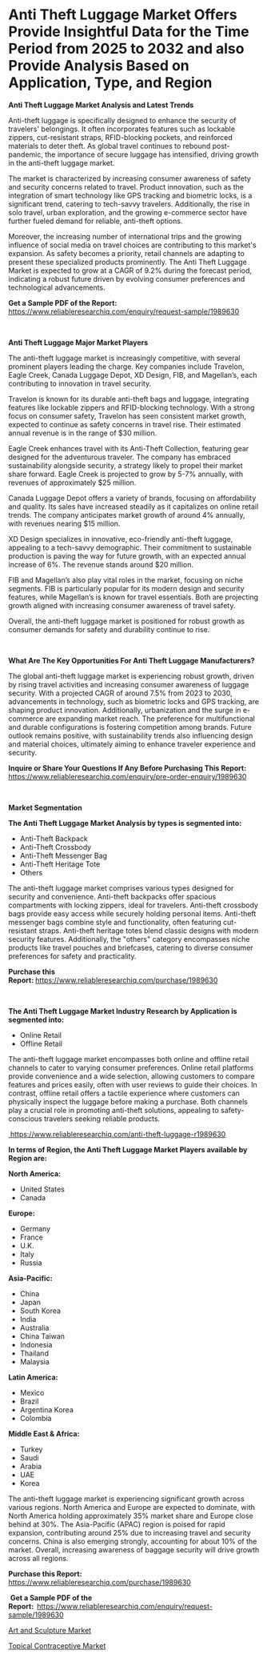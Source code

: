 <p><h1>Anti Theft Luggage Market Offers Provide Insightful Data for the Time Period from 2025 to 2032 and also Provide Analysis Based on Application, Type, and Region</h1></p><p><strong>Anti Theft Luggage Market Analysis and Latest Trends</strong></p>
<p><p>Anti-theft luggage is specifically designed to enhance the security of travelers' belongings. It often incorporates features such as lockable zippers, cut-resistant straps, RFID-blocking pockets, and reinforced materials to deter theft. As global travel continues to rebound post-pandemic, the importance of secure luggage has intensified, driving growth in the anti-theft luggage market.</p><p>The market is characterized by increasing consumer awareness of safety and security concerns related to travel. Product innovation, such as the integration of smart technology like GPS tracking and biometric locks, is a significant trend, catering to tech-savvy travelers. Additionally, the rise in solo travel, urban exploration, and the growing e-commerce sector have further fueled demand for reliable, anti-theft options.</p><p>Moreover, the increasing number of international trips and the growing influence of social media on travel choices are contributing to this market's expansion. As safety becomes a priority, retail channels are adapting to present these specialized products prominently. The Anti Theft Luggage Market is expected to grow at a CAGR of 9.2% during the forecast period, indicating a robust future driven by evolving consumer preferences and technological advancements.</p></p>
<p><strong>Get a Sample PDF of the Report:&nbsp;</strong> <a href="https://www.reliableresearchiq.com/enquiry/request-sample/1989630?utm_campaign=1087&utm_medium=2&utm_source=Github&utm_content=ia&utm_term=08022025&utm_id=anti-theft-luggage">https://www.reliableresearchiq.com/enquiry/request-sample/1989630</a></p>
<p>&nbsp;</p>
<p><strong>Anti Theft Luggage Major Market Players</strong></p>
<p><p>The anti-theft luggage market is increasingly competitive, with several prominent players leading the charge. Key companies include Travelon, Eagle Creek, Canada Luggage Depot, XD Design, FIB, and Magellan’s, each contributing to innovation in travel security.</p><p>Travelon is known for its durable anti-theft bags and luggage, integrating features like lockable zippers and RFID-blocking technology. With a strong focus on consumer safety, Travelon has seen consistent market growth, expected to continue as safety concerns in travel rise. Their estimated annual revenue is in the range of $30 million.</p><p>Eagle Creek enhances travel with its Anti-Theft Collection, featuring gear designed for the adventurous traveler. The company has embraced sustainability alongside security, a strategy likely to propel their market share forward. Eagle Creek is projected to grow by 5-7% annually, with revenues of approximately $25 million.</p><p>Canada Luggage Depot offers a variety of brands, focusing on affordability and quality. Its sales have increased steadily as it capitalizes on online retail trends. The company anticipates market growth of around 4% annually, with revenues nearing $15 million.</p><p>XD Design specializes in innovative, eco-friendly anti-theft luggage, appealing to a tech-savvy demographic. Their commitment to sustainable production is paving the way for future growth, with an expected annual increase of 6%. The revenue stands around $20 million.</p><p>FIB and Magellan’s also play vital roles in the market, focusing on niche segments. FIB is particularly popular for its modern design and security features, while Magellan’s is known for travel essentials. Both are projecting growth aligned with increasing consumer awareness of travel safety.</p><p>Overall, the anti-theft luggage market is positioned for robust growth as consumer demands for safety and durability continue to rise.</p></p>
<p>&nbsp;</p>
<p><strong>What Are The Key Opportunities For Anti Theft Luggage Manufacturers?</strong></p>
<p><p>The global anti-theft luggage market is experiencing robust growth, driven by rising travel activities and increasing consumer awareness of luggage security. With a projected CAGR of around 7.5% from 2023 to 2030, advancements in technology, such as biometric locks and GPS tracking, are shaping product innovation. Additionally, urbanization and the surge in e-commerce are expanding market reach. The preference for multifunctional and durable configurations is fostering competition among brands. Future outlook remains positive, with sustainability trends also influencing design and material choices, ultimately aiming to enhance traveler experience and security.</p></p>
<p><strong>Inquire or Share Your Questions If Any Before Purchasing This Report:</strong> <a href="https://www.reliableresearchiq.com/enquiry/pre-order-enquiry/1989630?utm_campaign=1087&utm_medium=2&utm_source=Github&utm_content=ia&utm_term=08022025&utm_id=anti-theft-luggage">https://www.reliableresearchiq.com/enquiry/pre-order-enquiry/1989630</a></p>
<p>&nbsp;</p>
<p><strong>Market Segmentation</strong></p>
<p><strong>The Anti Theft Luggage Market Analysis by types is segmented into:</strong></p>
<p><ul><li>Anti-Theft Backpack</li><li>Anti-Theft Crossbody</li><li>Anti-Theft Messenger Bag</li><li>Anti-Theft Heritage Tote</li><li>Others</li></ul></p>
<p><p>The anti-theft luggage market comprises various types designed for security and convenience. Anti-theft backpacks offer spacious compartments with locking zippers, ideal for travelers. Anti-theft crossbody bags provide easy access while securely holding personal items. Anti-theft messenger bags combine style and functionality, often featuring cut-resistant straps. Anti-theft heritage totes blend classic designs with modern security features. Additionally, the "others" category encompasses niche products like travel pouches and briefcases, catering to diverse consumer preferences for safety and practicality.</p></p>
<p><strong>Purchase this Report:&nbsp;</strong><a href="https://www.reliableresearchiq.com/purchase/1989630?utm_campaign=1087&utm_medium=2&utm_source=Github&utm_content=ia&utm_term=08022025&utm_id=anti-theft-luggage">https://www.reliableresearchiq.com/purchase/1989630</a></p>
<p>&nbsp;</p>
<p><strong>The Anti Theft Luggage Market Industry Research by Application is segmented into:</strong></p>
<p><ul><li>Online Retail</li><li>Offline Retail</li></ul></p>
<p><p>The anti-theft luggage market encompasses both online and offline retail channels to cater to varying consumer preferences. Online retail platforms provide convenience and a wide selection, allowing customers to compare features and prices easily, often with user reviews to guide their choices. In contrast, offline retail offers a tactile experience where customers can physically inspect the luggage before making a purchase. Both channels play a crucial role in promoting anti-theft solutions, appealing to safety-conscious travelers seeking reliable products.</p></p>
<p><a href="https://www.reliableresearchiq.com/anti-theft-luggage-r1989630?utm_campaign=1087&utm_medium=2&utm_source=Github&utm_content=ia&utm_term=08022025&utm_id=anti-theft-luggage">&nbsp;https://www.reliableresearchiq.com/anti-theft-luggage-r1989630</a></p>
<p><strong>In terms of Region, the Anti Theft Luggage Market Players available by Region are:</strong></p>
<p>
    <p> <strong> North America: </strong>
        <ul>
            <li>United States</li>
            <li>Canada</li>
        </ul>
        </p> 
    <p> <strong> Europe: </strong>
        <ul>
            <li>Germany</li>
            <li>France</li>
            <li>U.K.</li>
            <li>Italy</li>
            <li>Russia</li>
        </ul>
        </p> 
    <p> <strong> Asia-Pacific: </strong>
        <ul>
            <li>China</li>
            <li>Japan</li>
            <li>South Korea</li>
            <li>India</li>
            <li>Australia</li>
            <li>China Taiwan</li>
            <li>Indonesia</li>
            <li>Thailand</li>
            <li>Malaysia</li>
        </ul>
        </p> 
    <p> <strong> Latin America: </strong>
        <ul>
            <li>Mexico</li>
            <li>Brazil</li>
            <li>Argentina Korea</li>
            <li>Colombia</li>
        </ul>
        </p> 
    <p> <strong> Middle East & Africa: </strong>
        <ul>
            <li>Turkey</li>
            <li>Saudi</li>
            <li>Arabia</li>
            <li>UAE</li>
            <li>Korea</li>
        </ul>
    </p>
    </p>
<p><p>The anti-theft luggage market is experiencing significant growth across various regions. North America and Europe are expected to dominate, with North America holding approximately 35% market share and Europe close behind at 30%. The Asia-Pacific (APAC) region is poised for rapid expansion, contributing around 25% due to increasing travel and security concerns. China is also emerging strongly, accounting for about 10% of the market. Overall, increasing awareness of baggage security will drive growth across all regions.</p></p>
<p><strong>Purchase this Report: </strong><a href="https://www.reliableresearchiq.com/purchase/1989630?utm_campaign=1087&utm_medium=2&utm_source=Github&utm_content=ia&utm_term=08022025&utm_id=anti-theft-luggage">https://www.reliableresearchiq.com/purchase/1989630</a></p>
<p>&nbsp;<strong>Get a Sample PDF of the Report:&nbsp;&nbsp;</strong><a href="https://www.reliableresearchiq.com/enquiry/request-sample/1989630?utm_campaign=1087&utm_medium=2&utm_source=Github&utm_content=ia&utm_term=08022025&utm_id=anti-theft-luggage">https://www.reliableresearchiq.com/enquiry/request-sample/1989630</a></p>
<p><strong></strong></p>
<p><p><a href="https://github.com/gnarrbroyon44/Market-Research-Report-List-1/blob/main/art-and-sculpture-market.md?utm_campaign=1087&utm_medium=2&utm_source=Github&utm_content=ia&utm_term=08022025&utm_id=anti-theft-luggage">Art and Sculpture Market</a></p><p><a href="https://github.com/piiramessa/Market-Research-Report-List-1/blob/main/topical-contraceptive-market.md?utm_campaign=1087&utm_medium=2&utm_source=Github&utm_content=ia&utm_term=08022025&utm_id=anti-theft-luggage">Topical Contraceptive Market</a></p></p>